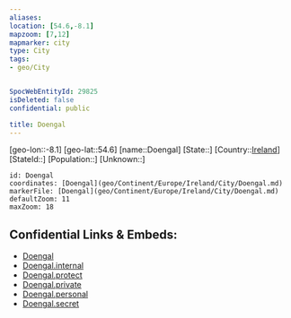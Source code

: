 ```yaml
---
aliases: 
location: [54.6,-8.1]
mapzoom: [7,12] 
mapmarker: city 
type: City
tags:
- geo/City


SpocWebEntityId: 29825
isDeleted: false
confidential: public

title: Doengal
---
```

[geo-lon::-8.1]
[geo-lat::54.6]
[name::Doengal]
[State::]
[Country::[Ireland](geo/Continent/Europe/Ireland.md)]
[StateId::]
[Population::]
[Unknown::]


```leaflet
id: Doengal
coordinates: [Doengal](geo/Continent/Europe/Ireland/City/Doengal.md)
markerFile: [Doengal](geo/Continent/Europe/Ireland/City/Doengal.md)
defaultZoom: 11 
maxZoom: 18
```


## Confidential Links & Embeds: 
- [Doengal](../../../../../../_public/geo/Continent/Europe/Ireland/City/Doengal.md) 
- [Doengal.internal](../../../../../../_internal/geo/Continent/Europe/Ireland/City/Doengal.internal.md) 
- [Doengal.protect](../../../../../../_protect/geo/Continent/Europe/Ireland/City/Doengal.protect.md) 
- [Doengal.private](../../../../../../_private/geo/Continent/Europe/Ireland/City/Doengal.private.md) 
- [Doengal.personal](../../../../../../_personal/geo/Continent/Europe/Ireland/City/Doengal.personal.md) 
- [Doengal.secret](../../../../../../_secret/geo/Continent/Europe/Ireland/City/Doengal.secret.md) 

